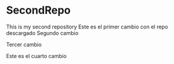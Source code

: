 # SecondRepo
This is my second repository
Este es el primer cambio con el repo descargado
Segundo cambio

Tercer cambio

Este es el cuarto cambio
